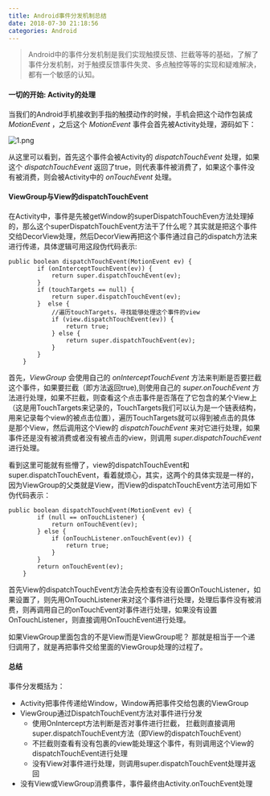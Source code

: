 ```yaml
---
title: Android事件分发机制总结
date: 2018-07-30 21:18:56
categories: Android
---
```


> Android中的事件分发机制是我们实现触摸反馈、拦截等等的基础，了解了事件分发机制，对于触摸反馈事件失灵、多点触控等等的实现和疑难解决，都有一个敏感的认知。

#### 一切的开始: Activity的处理

当我们的Android手机接收到手指的触摸动作的时候，手机会把这个动作包装成 *MotionEvent* ，之后这个 *MotionEvent* 事件会首先被Activity处理，源码如下：

![1.png](https://i.loli.net/2018/07/30/5b5f15e0bc0e6.png)

从这里可以看到，首先这个事件会被Activity的 *dispatchTouchEvent* 处理，如果这个 *dispatchTouchEvent* 返回了true，则代表事件被消费了，如果这个事件没有被消费，则会被Activity中的 *onTouchEvent* 处理。

#### ViewGroup与View的dispatchTouchEvent

在Activity中，事件是先被getWindow的superDispatchTouchEven方法处理掉的，那么这个superDispatchTouchEvent方法干了什么呢？其实就是把这个事件交给DecorView处理，然后DecorView再把这个事件通过自己的dispatch方法来进行传递，具体逻辑可用这段伪代码表示:

```
public boolean dispatchTouchEvent(MotionEvent ev) {
        if (onInterceptTouchEvent(ev)) {
            return super.dispatchTouchEvent(ev);
        }
        if (touchTargets == null) {
            return super.dispatchTouchEvent(ev);
        }  else {
            //遍历touchTargets，寻找能够处理这个事件的view
            if (view.dispatchTouchEvent(ev)) {
                return true;
            } else {
                return super.dispatchTouchEvent(ev);
            }
        }
    }
```

首先，*ViewGroup* 会使用自己的 *onInterceptTouchEvent* 方法来判断是否要拦截这个事件，如果要拦截（即方法返回true),则使用自己的 *super.onTouchEvent* 方法进行处理，如果不拦截，则查看这个点击事件是否落在了它包含的某个View上（这是用TouchTargets来记录的，TouchTargets我们可以认为是一个链表结构，用来记录每个view的被点击位置），遍历TouchTargets就可以得到被点击的具体是那个View，然后调用这个View的 *dispatchTouchEvent* 来对它进行处理，如果事件还是没有被消费或者没有被点击的view，则调用 *super.dispatchTouchEvent* 进行处理。

看到这里可能就有些懵了，view的dispatchTouchEvent和super.dispatchTouchEvent，看着就烦心，其实，这两个的具体实现是一样的，因为ViewGroup的父类就是View，而View的dispatchTouchEvent方法可用如下伪代码表示：

```
public boolean dispatchTouchEvent(MotionEvent ev) {
        if (null == onTouchListener) {
            return onTouchEvent(ev);
        } else {
            if (onTouchListener.onTouchEvent(ev)) {
                return true;
            }
        }
        return onTouchEvent(ev);
    }
```

首先View的dispatchTouchEvent方法会先检查有没有设置OnTouchListener，如果设置了，则先用OnTouchListener来对这个事件进行处理，处理后事件没有被消费，则再调用自己的onTouchEvent对事件进行处理，如果没有设置OnTouchListener，则直接调用OnTouchEvent进行处理。

如果ViewGroup里面包含的不是View而是ViewGroup呢？ 那就是相当于一个递归调用了，就是再把事件交给里面的ViewGroup处理的过程了。

#### 总结

事件分发概括为：

* Activity把事件传递给Window，Window再把事件交给包裹的ViewGroup
* ViewGroup通过DispatchTouchEvent方法对事件进行分发
    * 使用OnIntercept方法判断是否对事件进行拦截， 拦截则直接调用super.dispatchTouchEvent方法（即View的dispatchTouchEvent）
    * 不拦截则查看有没有包裹的view能处理这个事件，有则调用这个View的dispatchTouchEvent进行处理
    * 没有View对事件进行处理，则调用super.dispatchTouchEvent处理并返回
* 没有View或ViewGroup消费事件，事件最终由Activity.onTouchEvent处理
